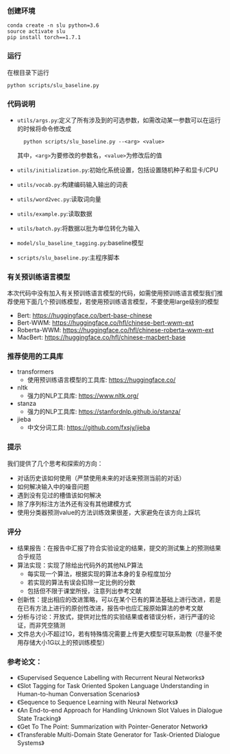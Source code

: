 ### 创建环境

    conda create -n slu python=3.6
    source activate slu
    pip install torch==1.7.1

### 运行

在根目录下运行

    python scripts/slu_baseline.py

### 代码说明

+ `utils/args.py`:定义了所有涉及到的可选参数，如需改动某一参数可以在运行的时候将命令修改成
        
        python scripts/slu_baseline.py --<arg> <value>
    
    其中，`<arg>`为要修改的参数名，`<value>`为修改后的值
+ `utils/initialization.py`:初始化系统设置，包括设置随机种子和显卡/CPU
+ `utils/vocab.py`:构建编码输入输出的词表
+ `utils/word2vec.py`:读取词向量
+ `utils/example.py`:读取数据
+ `utils/batch.py`:将数据以批为单位转化为输入
+ `model/slu_baseline_tagging.py`:baseline模型
+ `scripts/slu_baseline.py`:主程序脚本

### 有关预训练语言模型

本次代码中没有加入有关预训练语言模型的代码，如需使用预训练语言模型我们推荐使用下面几个预训练模型，若使用预训练语言模型，不要使用large级别的模型
+ Bert: https://huggingface.co/bert-base-chinese
+ Bert-WWM: https://huggingface.co/hfl/chinese-bert-wwm-ext
+ Roberta-WWM: https://huggingface.co/hfl/chinese-roberta-wwm-ext
+ MacBert: https://huggingface.co/hfl/chinese-macbert-base

### 推荐使用的工具库
+ transformers
  + 使用预训练语言模型的工具库: https://huggingface.co/
+ nltk
  + 强力的NLP工具库: https://www.nltk.org/
+ stanza
  + 强力的NLP工具库: https://stanfordnlp.github.io/stanza/
+ jieba
  + 中文分词工具: https://github.com/fxsjy/jieba

### 提示

我们提供了几个思考和探索的方向：
- 对话历史该如何使用（严禁使用未来的对话来预测当前的对话）
- 如何解决输入中的噪音问题
- 遇到没有见过的槽值该如何解决
- 除了序列标注方法外还有没有其他建模方式
- 使用分类器预测value的方法训练效果很差，大家避免在该方向上踩坑

### 评分
+ 结果报告：在报告中汇报了符合实验设定的结果，提交的测试集上的预测结果合乎规范
+ 算法实现：实现了除给出代码外的其他NLP算法
  + 每实现一个算法，根据实现的算法本身的复杂程度加分
  + 若实现的算法有误会扣除一定比例的分数
  + 包括但不限于课堂所授，注意列出参考文献
+ 创新性：提出相应的改进策略，可以在某个已有的算法基础上进行改进，若是在已有方法上进行的原创性改进，报告中也应汇报原始算法的参考文献
+ 分析与讨论：开放式，提供对比性的实验结果或者错误分析，进行严谨的论证，而非凭空猜测
+ 文件总大小不超过1G，若有特殊情况需要上传更大模型可联系助教（尽量不使用存储大小1G以上的预训练模型）

### 参考论文：
- 《Supervised Sequence Labelling with Recurrent Neural Networks》
- 《Slot Tagging for Task Oriented Spoken Language Understanding in Human-to-human Conversation Scenarios》
- 《Sequence to Sequence Learning with Neural Networks》
- 《An End-to-end Approach for Handling Unknown Slot Values in Dialogue State Tracking》
- 《Get To The Point: Summarization with Pointer-Generator Network》
- 《Transferable Multi-Domain State Generator for Task-Oriented Dialogue Systems》
